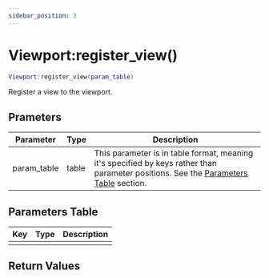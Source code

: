 ```yaml
---
sidebar_position: 3
---
```


# Viewport:register_view()
```lua
Viewport:register_view(param_table)
```
Register a view to the viewport.


## Prameters
|Parameter|Type|Description|
|-|-|-|
|param_table|table|This parameter is in table format, meaning it's specified by keys rather than parameter positions. See the [Parameters Table](#parameters-table) section.|


## Parameters Table
|Key|Type|Description|
|-|-|-|
| | | |


## Return Values
